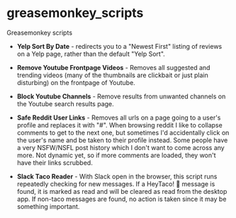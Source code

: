 # greasemonkey_scripts
Greasemonkey scripts

* __Yelp Sort By Date__ - redirects you to a "Newest First" listing of reviews on a Yelp page, rather than the default "Yelp Sort".

* __Remove Youtube Frontpage Videos__ - Removes all suggested and trending videos (many of the thumbnails are clickbait or just plain disturbing) on the frontpage of Youtube.

* __Block Youtube Channels__ - Remove results from unwanted channels on the Youtube search results page.

* __Safe Reddit User Links__ - Removes all urls on a page going to a user's profile and replaces it with "#". When browsing reddit I like to collapse comments to get to the next one, but sometimes I'd accidentally click on the user's name and be taken to their profile instead. Some people have a very NSFW/NSFL post history which I don't want to come across any more. Not dynamic yet, so if more comments are loaded, they won't have their links scrubbed.

* __Slack Taco Reader__ - With Slack open in the browser, this script runs repeatedly checking for new messages. If a HeyTaco! :taco: message is found, it is marked as read and will be cleared as read from the desktop app. If non-taco messages are found, no action is taken since it may be something important.